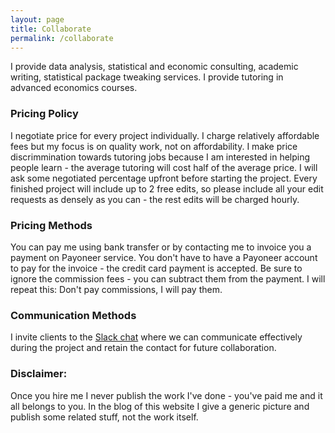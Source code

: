 ```yaml
---
layout: page
title: Collaborate 
permalink: /collaborate 
---
```


I provide data analysis, statistical and economic consulting, academic writing, statistical package tweaking services. I provide tutoring in advanced economics courses.

### Pricing Policy
I negotiate price for every project individually. I charge relatively affordable fees but my focus is on quality work, not on affordability. 
I make price discrimmination towards tutoring jobs because I am interested in helping people learn - the average tutoring will cost half of the average price. 
I will ask some negotiated percentage upfront before starting the project. Every finished project will include up to 2 free edits, so please include all your edit requests as densely as you can - the rest edits will be charged hourly.

### Pricing Methods
You can pay me using bank transfer or by contacting me to invoice you a payment on Payoneer service. You don't have to have a Payoneer account to pay for the invoice - the credit card payment is accepted. Be sure to ignore the commission fees - you can subtract them from the payment. I will repeat this: Don't pay commissions, I will pay them.


### Communication Methods
I invite clients to the [Slack chat](http://ravshansk.slack.com) where we can communicate effectively during the project and retain the contact for future collaboration.

### Disclaimer:
Once you hire me I never publish the work I've done - you've paid me and it all belongs to you. In the blog of this website I give a generic picture and publish some related stuff, not the work itself.
